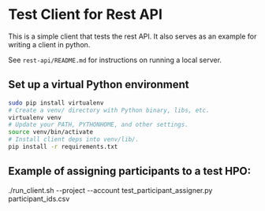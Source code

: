 # Test Client for Rest API

This is a simple client that tests the rest API. It also serves as an example
for writing a client in python.

See `rest-api/README.md` for instructions on running a local server.

## Set up a virtual Python environment

```sh
sudo pip install virtualenv
# Create a venv/ directory with Python binary, libs, etc.
virtualenv venv
# Update your PATH, PYTHONHOME, and other settings.
source venv/bin/activate
# Install client deps into venv/lib/.
pip install -r requirements.txt
```

## Example of assigning participants to a test HPO:

./run_client.sh --project <PROJECT> --account <ACCOUNT> test_participant_assigner.py participant_ids.csv
